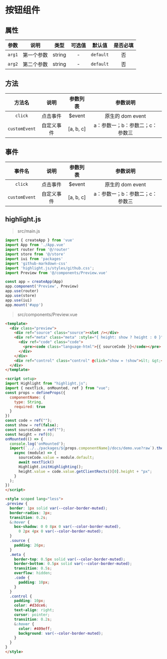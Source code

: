 # 按钮组件

<script setup>
  import demo from './demo.vue'
</script>

<Preview component-path="i-button">
  <demo />
</Preview>

## 属性
参数 | 说明 | 类型 | 可选值 | 默认值 | 是否必填
:-: | :-: | :-: | :-: | :-: | :-:
`arg1` | 第一个参数 | string | - | `default` | 否 
`arg2` | 第二个参数 | string | - | `default` | 否

## 方法
方法名 | 说明 | 参数列表 | 参数说明
:-: | :-: | :-: | :-:
`click` | 点击事件 | $event | 原生的 dom event
`customEvent` | 自定义事件 | [a, b, c] | a：参数一；b：参数二；c：参数三

## 事件
事件名 | 说明 | 参数列表 | 参数说明
:-: | :-: | :-: | :-:
`click` | 点击事件 | $event | 原生的 dom event
`customEvent` | 自定义事件 | [a, b, c] | a：参数一；b：参数二；c：参数三

## highlight.js

> src/main.js

```js
import { createApp } from 'vue'
import App from './App.vue'
import router from '@/router'
import store from '@/store'
import iui from 'packages'
import 'github-markdown-css'
import 'highlight.js/styles/github.css';
import Preview from '@/components/Preview.vue'

const app = createApp(App)
app.component('Preview', Preview)
app.use(router)
app.use(store)
app.use(iui)
app.mount('#app')
```

> src/components/Preview.vue

```html
<template>
  <div class="preview">
    <div ref="source" class="source"><slot /></div>
    <div ref="meta" class="meta" :style="{ height: show ? height : 0 }">
      <div ref="code" class="code">
        <pre><code class="language-html">{{ sourceCode }}</code></pre>
      </div>
    </div>
    <div ref="control" class="control" @click="show = !show">&lt; &gt;</div>
  </div>
</template>

<script setup>
import Highlight from "highlight.js";
import { nextTick, onMounted, ref } from "vue";
const props = defineProps({
  componentName: {
    type: String,
    required: true
  }
})
const code = ref("");
const show = ref(false);
const sourceCode = ref("");
const height = ref(0);
onMounted(() => {
  console.log('onMounted');
  import(`../../packages/${props.componentName}/docs/demo.vue?raw`).then(
    async (module) => {
      sourceCode.value = module.default;
      await nextTick()
      Highlight.initHighlighting();
      height.value = code.value.getClientRects()[0].height + "px";
    }
  );
})
</script>

<style scoped lang="less">
.preview {
  border: 1px solid var(--color-border-muted);
  border-radius: 3px;
  transition: 0.2s;
  &:hover {
    box-shadow: 0 0 8px 0 var(--color-border-muted),
      0 2px 4px 0 var(--color-border-muted);
  }
  .source {
    padding: 26px;
  }
  .meta {
    border-top: 0.5px solid var(--color-border-muted);
    border-bottom: 0.5px solid var(--color-border-muted);
    transition: 0.5s;
    overflow: hidden;
    .code {
      padding: 10px;
    }
  }
  .control {
    padding: 10px;
    color: #d3dce6;
    text-align: right;
    cursor: pointer;
    transition: 0.2s;
    &:hover {
      color: #409eff;
      background: var(--color-border-muted);
    }
  }
}
</style>
```
